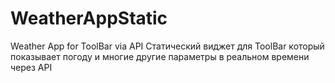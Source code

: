 # WeatherAppStatic
Weather App for ToolBar via API
Статический виджет для ToolBar который показывает погоду и многие другие параметры в реальном времени через API
